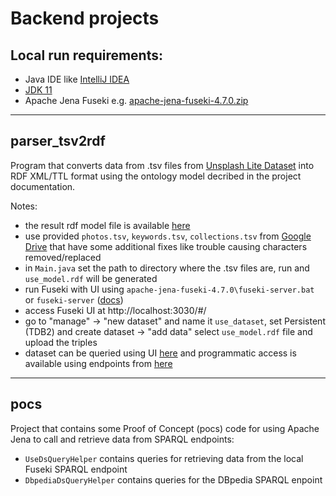 # Backend projects

## Local run requirements:

- Java IDE like [IntelliJ IDEA](https://www.jetbrains.com/idea/)
- [JDK 11](https://www.oracle.com/java/technologies/javase/jdk11-archive-downloads.html)
- Apache Jena Fuseki e.g. [apache-jena-fuseki-4.7.0.zip](https://jena.apache.org/download/index.cgi)

---

## parser_tsv2rdf

Program that converts data from .tsv files from [Unsplash Lite Dataset](https://github.com/unsplash/datasets#lite-dataset) into RDF XML/TTL format using the ontology model decribed in the project documentation.

Notes:

- the result rdf model file is available [here](https://drive.google.com/file/d/1i_KNnYsORsSu4mzoT4ocs2JC79v4fudi/view)
- use provided `photos.tsv`, `keywords.tsv`, `collections.tsv` from [Google Drive](https://drive.google.com/drive/folders/14MGJOAdQSFFSElGMqmUlvdJnnvcudCe3) that have some additional fixes like trouble causing characters removed/replaced
- in `Main.java` set the path to directory where the .tsv files are, run and `use_model.rdf` will be generated
- run Fuseki with UI using `apache-jena-fuseki-4.7.0\fuseki-server.bat` or `fuseki-server` ([docs](https://jena.apache.org/documentation/fuseki2/fuseki-webapp.html))
- access Fuseki UI at http://localhost:3030/#/
- go to "manage" -> "new dataset" and name it `use_dataset`, set Persistent (TDB2) and create dataset -> "add data" select `use_model.rdf` file and upload the triples
- dataset can be queried using UI [here](http://localhost:3030/#/dataset/use_dataset/query) and programmatic access is available using endpoints from [here](http://localhost:3030/#/dataset/use_dataset/info)

---

## pocs

Project that contains some Proof of Concept (pocs) code for using Apache Jena to call and retrieve data from SPARQL endpoints:

- `UseDsQueryHelper` contains queries for retrieving data from the local Fuseki SPARQL endpoint
- `DbpediaDsQueryHelper` contains queries for the DBpedia SPARQL enpoint
